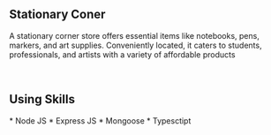 <h2>Stationary Coner</h2>
<p>A stationary corner store offers essential items like notebooks, pens, markers, and art supplies. Conveniently located, it caters to students, professionals, and artists with a variety of affordable products</p> <br/>

<h2> Using Skills</h2>
* Node JS   * Express JS  * Mongoose   * Typesctipt